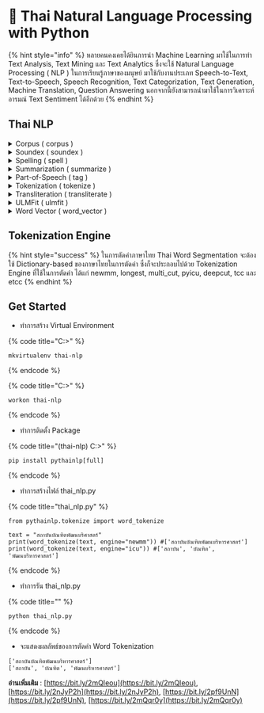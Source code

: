 # 🧤 Thai Natural Language Processing with Python

{% hint style="info" %}
หลายคนคงเคยได้ยินการนำ Machine Learning มาใช้ในการทำ Text Analysis, Text Mining และ Text Analytics ซึ่งจะใช้ Natural Language Processing ( NLP ) ในการเรียนรู้ภาษาของมนุษย์ มาใช้กับงานประเภท Speech-to-Text, Text-to-Speech, Speech Recognition, Text Categorization, Text Generation, Machine Translation, Question Answering นอกจากนี้ยังสามารถนำมาใช้ในการวิเคราะห์อารมณ์ Text Sentiment ได้อีกด้วย
{% endhint %}

## **Thai NLP**

<details>

<summary>Corpus ( corpus )</summary>

เป็นฐานข้อมูลภาษาไทยที่มีการแยกเป็นหมวดหมู่ไว้ โดยจะทำการดาวน์โหลด [Corpus](http://www.arts.chula.ac.th/ling/tnc/) ที่พร้อมใช้งานแล้ว ซึ่งเราสามารถทำการเรียกใช้งานพร้อมทั้ง Return ค่าในลักษณะของ frozenset

</details>

<details>

<summary>Soundex ( soundex )</summary>

เป็นวิธีการที่ใช้ในการทำ [Word Similarity Matching](https://www.thinkinfi.com/2018/09/word-similarity-matching-using-soundex.html) สำหรับหาคำที่ออกเสียงคล้ายกันระหว่างคำ 2 คำด้วย Soundex Algorithm จากเสียงพูดของมนุษย์ Phonetic Type 6 แบบ ซึ่งเป็นส่วนหนึ่งของการทำ Text Analysis

</details>

<details>

<summary>Spelling ( spell )</summary>

เป็นวิธีการที่ใช้ในการทำ [Spelling Correction](https://www.thinkinfi.com/2019/09/natural-language-processing-using.html) สำหรับตรวจสอบคำสะกดในภาษาไทย โดยมีความแม่นยำ Accuracy อยู่ที่ 80-90 และมีความเร็วในการประมวลผลอยู่ที่ 10 Word / Second

</details>

<details>

<summary>Summarization ( summarize )</summary>

เป็นวิธีการที่ใช้ในการทำ [Text Summarization](https://stackabuse.com/text-summarization-with-nltk-in-python/) สำหรับนับจำนวนคำ โดยทำการแปลงข้อความที่อยู่ในลักษณะ Paragraph ให้อยูในลักษณะ Sentence แล้วใช้วิธีการตัดคำ Word Tokenization เพื่อทำการหา Frequency ของ Word

</details>

<details>

<summary>Part-of-Speech ( tag )</summary>

เป็นวิธีการที่ใช้ในการทำ [POS Tagging](https://www.thinkinfi.com/2018/10/extract-custom-entity-using-nltk-pos.html) สำหรับกำหนดประเภทของคำใน Sentence ในลักษณะของ Word Class หรือ Lexical Category โดยสามารถนำไปใช้ในการหา Custom Keyword ของ Sentence ซึ่งประกอบไปด้วย Engine ได้แก่ perceptron ( default ), unigram และ artagger

</details>

<details>

<summary>Tokenization ( tokenize )</summary>

เป็นวิธีการที่ใช้ในการทำ [Word Tokenization](https://www.thinkinfi.com/2019/09/natural-language-processing-using.html) สำหรับการตัดคำจาก Sentence ซึ่งประกอบไปด้วย Engine ได้แก่ newmm ( default ), longest, multi\_cut, pyicu, deepcut, tcc และ etcc

</details>

<details>

<summary>Transliteration ( transliterate )</summary>

เป็นวิธีการที่ใช้ในการทำ [Romanization, Transliteration, and Transcription](http://www.royin.go.th/wp-content/uploads/royin-ebook/276/FileUpload/758\_6484.pdf) ถอดเสียงภาษาไทยเป็นตัวอักษรละติน ซึ่งประกอบไปด้วย Engine ได้แก่ royin ( default ) และ thai2rom

</details>

<details>

<summary>ULMFit ( ulmfit )</summary>

เป็นวิธีการที่ใช้ในการทำ [Transfer Learning](https://arxiv.org/abs/1801.06146) สำหรับหาค่าเฉลี่ยของ Vocab ที่ไม่ได้อยู่ใน Pretrained Vocab ด้วยเทคนิค Universal Language Model Fine-tuning for Text Classification ซึ่งจะช่วยลดความผิดพลาดได้ถึง 18-24%

</details>

<details>

<summary>Word Vector ( word_vector )</summary>

เป็นวิธีการที่ใช้ในการทำ [Word Embedding](http://nlp.fast.ai/) แปลงข้อความเป็นตัวเลขในลักษณะของ Vector สำหรับหาคำที่มีความสัมพันธ์คล้ายกันระหว่างคำ 2 คำด้วยการ Multiplication Combination Objective ซึ่งได้มาจากผลคูณด้วยวิธี Omer Levy & Yoav Goldberg ซึ่งจะได้ List of Word ที่แบ่ง Label ออกเป็น Positive และ Negative โดยสามารถนำไปประยุกต์ใช้ในการหาว่าคำใดไม่เข้าพวก

</details>

## **Tokenization Engine**

{% hint style="success" %}
ในการตัดคำภาษาไทย Thai Word Segmentation จะต้องใช้ Dictionary-based ของภาษาไทยในการตัดคำ ซึ่งก็จะประกอบไปด้วย Tokenization Engine ที่ใช้ในการตัดคำ ได้แก่ newmm, longest, multi\_cut, pyicu, deepcut, tcc และ etcc
{% endhint %}

## **Get Started**

* ทำการสร้าง Virtual Environment

{% code title="C:\>" %}
```
mkvirtualenv thai-nlp
```
{% endcode %}

{% code title="C:\>" %}
```
workon thai-nlp
```
{% endcode %}

* ทำการติดตั้ง Package

{% code title="(thai-nlp) C:\>" %}
```
pip install pythainlp[full]
```
{% endcode %}

* ทำการสร้างไฟล์ thai\_nlp.py

{% code title="thai_nlp.py" %}
```
from pythainlp.tokenize import word_tokenize

text = "สถาบันบัณฑิตพัฒนบริศาสตร์"
print(word_tokenize(text, engine="newmm")) #['สถาบันบัณฑิตพัฒนบริหารศาสตร์']
print(word_tokenize(text, engine="icu")) #['สถาบัน', 'บัณฑิต', 'พัฒนบริหารศาสตร์']
```
{% endcode %}

* ทำการรัน thai\_nlp.py

{% code title="" %}
```
python thai_nlp.py
```
{% endcode %}

* จะแสดงผลลัพธ์ของการตัดคำ Word Tokenization

```
['สถาบันบัณฑิตพัฒนบริหารศาสตร์']
['สถาบัน', 'บัณฑิต', 'พัฒนบริหารศาสตร์']
```

**อ่านเพิ่มเติม** : [https://bit.ly/2mQIeou](https://bit.ly/2mQIeou), [https://bit.ly/2nJyP2h](https://bit.ly/2nJyP2h), [https://bit.ly/2pf9UnN](https://bit.ly/2pf9UnN), [https://bit.ly/2mQqr0y](https://bit.ly/2mQqr0y)
